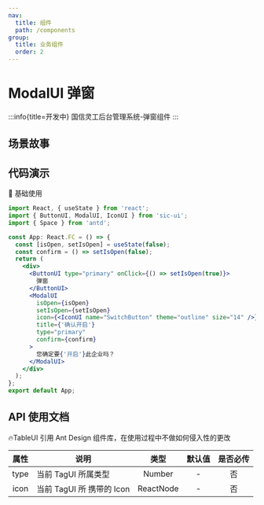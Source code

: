 ```yaml
---
nav:
  title: 组件
  path: /components
group:
  title: 业务组件
  order: 2
---
```


# ModalUI 弹窗

:::info{title=开发中}
国信灵工后台管理系统-弹窗组件
:::

## 场景故事

## 代码演示

💎 基础使用

```jsx
import React, { useState } from 'react';
import { ButtonUI, ModalUI, IconUI } from 'sic-ui';
import { Space } from 'antd';

const App: React.FC = () => {
  const [isOpen, setIsOpen] = useState(false);
  const confirm = () => setIsOpen(false);
  return (
    <div>
      <ButtonUI type="primary" onClick={() => setIsOpen(true)}>
        弹窗
      </ButtonUI>
      <ModalUI
        isOpen={isOpen}
        setIsOpen={setIsOpen}
        icon={<IconUI name="SwitchButton" theme="outline" size="14" />}
        title={'确认开启'}
        type="primary"
        confirm={confirm}
      >
        您确定要{'开启'}此企业吗？
      </ModalUI>
    </div>
  );
};
export default App;
```

## API 使用文档

🔥TableUI 引用 Ant Design 组件库，在使用过程中不做如何侵入性的更改

<font size=1>

| 属性 | 说明                      |   类型    | 默认值 | 是否必传 |
| :--: | ------------------------- | :-------: | :----: | :------: |
| type | 当前 TagUI 所属类型       |  Number   |   -    |    否    |
| icon | 当前 TagUI 所 携带的 Icon | ReactNode |   -    |    否    |

</font>
